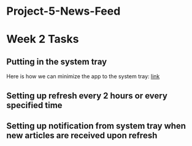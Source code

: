 # Project-5-News-Feed

Week 2 Tasks
==============

Putting in the system tray
-----------------------------

Here is how we can minimize the app to the system tray:
[link](http://stackoverflow.com/questions/758083/how-do-i-put-a-java-app-in-the-system-tray)

Setting up refresh every 2 hours or every specified time
-----------------------------------------------------------

Setting up notification from system tray when new articles are received upon refresh
------------------------------------------------------------------------


